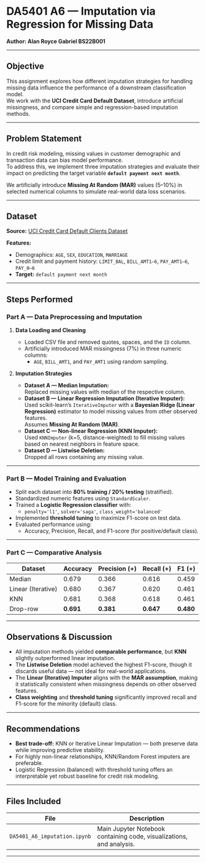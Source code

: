 # DA5401 A6 — Imputation via Regression for Missing Data
**Author: Alan Royce Gabriel BS22B001**

---

## Objective
This assignment explores how different imputation strategies for handling missing data influence the performance of a downstream classification model.  
We work with the **UCI Credit Card Default Dataset**, introduce artificial missingness, and compare simple and regression-based imputation methods.

---

## Problem Statement
In credit risk modeling, missing values in customer demographic and transaction data can bias model performance.  
To address this, we implement three imputation strategies and evaluate their impact on predicting the target variable **`default payment next month`**.

We artificially introduce **Missing At Random (MAR)** values (5–10%) in selected numerical columns to simulate real-world data loss scenarios.

---

## Dataset
**Source:** [UCI Credit Card Default Clients Dataset](https://www.kaggle.com/datasets/uciml/default-of-credit-card-clients-dataset)

**Features:**
- Demographics: `AGE`, `SEX`, `EDUCATION`, `MARRIAGE`
- Credit limit and payment history: `LIMIT_BAL`, `BILL_AMT1–6`, `PAY_AMT1–6`, `PAY_0–6`
- **Target:** `default payment next month`

---

## Steps Performed

### **Part A — Data Preprocessing and Imputation**
1. **Data Loading and Cleaning**
   - Loaded CSV file and removed quotes, spaces, and the `ID` column.
   - Artificially introduced MAR missingness (7%) in three numeric columns:  
     - `AGE`, `BILL_AMT1`, and `PAY_AMT1` using random sampling.

2. **Imputation Strategies**
   - **Dataset A — Median Imputation:**  
     Replaced missing values with median of the respective column.
   - **Dataset B — Linear Regression Imputation (Iterative Imputer):**  
     Used scikit-learn’s `IterativeImputer` with a **Bayesian Ridge (Linear Regression)** estimator to model missing values from other observed features.  
     Assumes **Missing At Random (MAR)**.
   - **Dataset C — Non-linear Regression (KNN Imputer):**  
     Used `KNNImputer` (k=5, distance-weighted) to fill missing values based on nearest neighbors in feature space.
   - **Dataset D — Listwise Deletion:**  
     Dropped all rows containing any missing value.

---

### **Part B — Model Training and Evaluation**
- Split each dataset into **80% training / 20% testing** (stratified).
- Standardized numeric features using `StandardScaler`.
- Trained a **Logistic Regression classifier** with:
  - `penalty='l1'`, `solver='saga'`, `class_weight='balanced'`
- Implemented **threshold tuning** to maximize F1-score on test data.
- Evaluated performance using:
  - Accuracy, Precision, Recall, and F1-score (for positive/default class).

---

### **Part C — Comparative Analysis**

| Dataset | Accuracy | Precision (+) | Recall (+) | F1 (+) |
|----------|-----------|---------------|-------------|--------|
| Median | 0.679 | 0.366 | 0.616 | 0.459 |
| Linear (Iterative) | 0.680 | 0.367 | 0.620 | 0.461 |
| KNN | 0.681 | 0.368 | 0.618 | 0.461 |
| Drop-row | **0.691** | **0.381** | **0.647** | **0.480** |

---

##  Observations & Discussion

- All imputation methods yielded **comparable performance**, but **KNN** slightly outperformed linear imputation.
- The **Listwise Deletion** model achieved the highest F1-score, though it discards useful data — not ideal for real-world applications.
- The **Linear (Iterative) Imputer** aligns with the **MAR assumption**, making it statistically consistent when missingness depends on other observed features.
- **Class weighting** and **threshold tuning** significantly improved recall and F1-score for the minority (default) class.

---

## Recommendations

- **Best trade-off:** KNN or Iterative Linear Imputation — both preserve data while improving predictive stability.  
- For highly non-linear relationships, KNN/Random Forest imputers are preferable.  
- Logistic Regression (balanced) with threshold tuning offers an interpretable yet robust baseline for credit risk modeling.

---

## Files Included

| File | Description |
|------|--------------|
| `DA5401_A6_imputation.ipynb` | Main Jupyter Notebook containing code, visualizations, and analysis. |

---

